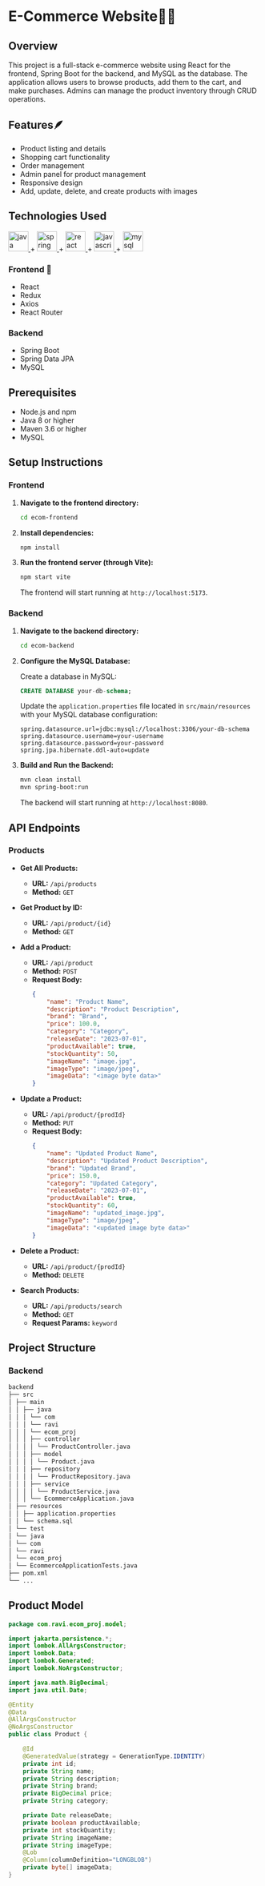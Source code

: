 # E-Commerce Website🛒🛒

## Overview

This project is a full-stack e-commerce website using React for the frontend, Spring Boot for the backend, and MySQL as the database. The application allows users to browse products, add them to the cart, and make purchases. Admins can manage the product inventory through CRUD operations.

## Features🪶

- Product listing and details
- Shopping cart functionality
- Order management
- Admin panel for product management
- Responsive design
- Add, update, delete, and create products with images

## Technologies Used 

<a href="https://www.java.com" target="_blank" rel="noreferrer"> <img src="https://raw.githubusercontent.com/devicons/devicon/master/icons/java/java-original.svg" alt="java" width="40" height="40"/> </a>
+
<a href="https://spring.io/" target="_blank" rel="noreferrer"> <img src="https://www.vectorlogo.zone/logos/springio/springio-icon.svg" alt="spring" width="40" height="40"/> </a>
+
<a href="https://reactjs.org/" target="_blank" rel="noreferrer"> <img src="https://raw.githubusercontent.com/devicons/devicon/master/icons/react/react-original-wordmark.svg" alt="react" width="40" height="40"/> </a> 
+
<a href="https://developer.mozilla.org/en-US/docs/Web/JavaScript" target="_blank" rel="noreferrer"> <img src="https://raw.githubusercontent.com/devicons/devicon/master/icons/javascript/javascript-original.svg" alt="javascript" width="40" height="40"/> </a> 
+
<a href="https://www.mysql.com/" target="_blank" rel="noreferrer"> <img src="https://raw.githubusercontent.com/devicons/devicon/master/icons/mysql/mysql-original-wordmark.svg" alt="mysql" width="40" height="40"/> </a>

### Frontend 🤖

- React
- Redux
- Axios
- React Router

### Backend

- Spring Boot
- Spring Data JPA
- MySQL

## Prerequisites

- Node.js and npm
- Java 8 or higher
- Maven 3.6 or higher
- MySQL

## Setup Instructions

### Frontend

1. **Navigate to the frontend directory:**
    ```bash
    cd ecom-frontend
    ```

2. **Install dependencies:**
    ```bash
    npm install
    ```

3. **Run the frontend server (through Vite):**
    ```bash
    npm start vite
    ```

    The frontend will start running at `http://localhost:5173`.

### Backend

1. **Navigate to the backend directory:**
    ```bash
    cd ecom-backend
    ```

2. **Configure the MySQL Database:**

    Create a database in MySQL:

    ```sql
    CREATE DATABASE your-db-schema;
    ```

    Update the `application.properties` file located in `src/main/resources` with your MySQL database configuration:

    ```properties
    spring.datasource.url=jdbc:mysql://localhost:3306/your-db-schema
    spring.datasource.username=your-username
    spring.datasource.password=your-password
    spring.jpa.hibernate.ddl-auto=update
    ```

3. **Build and Run the Backend:**
    ```bash
    mvn clean install
    mvn spring-boot:run
    ```

    The backend will start running at `http://localhost:8080`.

## API Endpoints

### Products

- **Get All Products:**
  - **URL:** `/api/products`
  - **Method:** `GET`

- **Get Product by ID:**
  - **URL:** `/api/product/{id}`
  - **Method:** `GET`

- **Add a Product:**
  - **URL:** `/api/product`
  - **Method:** `POST`
  - **Request Body:**
    ```json
    {
        "name": "Product Name",
        "description": "Product Description",
        "brand": "Brand",
        "price": 100.0,
        "category": "Category",
        "releaseDate": "2023-07-01",
        "productAvailable": true,
        "stockQuantity": 50,
        "imageName": "image.jpg",
        "imageType": "image/jpeg",
        "imageData": "<image byte data>"
    }
    ```

- **Update a Product:**
  - **URL:** `/api/product/{prodId}`
  - **Method:** `PUT`
  - **Request Body:**
    ```json
    {
        "name": "Updated Product Name",
        "description": "Updated Product Description",
        "brand": "Updated Brand",
        "price": 150.0,
        "category": "Updated Category",
        "releaseDate": "2023-07-01",
        "productAvailable": true,
        "stockQuantity": 60,
        "imageName": "updated_image.jpg",
        "imageType": "image/jpeg",
        "imageData": "<updated image byte data>"
    }
    ```

- **Delete a Product:**
  - **URL:** `/api/product/{prodId}`
  - **Method:** `DELETE`

- **Search Products:**
  - **URL:** `/api/products/search`
  - **Method:** `GET`
  - **Request Params:** `keyword`

## Project Structure

### Backend
```bash
backend
├── src
│ ├── main
│ │ ├── java
│ │ │ └── com
│ │ │ └── ravi
│ │ │ └── ecom_proj
│ │ │ ├── controller
│ │ │ │ └── ProductController.java
│ │ │ ├── model
│ │ │ │ └── Product.java
│ │ │ ├── repository
│ │ │ │ └── ProductRepository.java
│ │ │ ├── service
│ │ │ │ └── ProductService.java
│ │ │ └── EcommerceApplication.java
│ ├── resources
│ │ ├── application.properties
│ │ └── schema.sql
│ └── test
│ └── java
│ └── com
│ └── ravi
│ └── ecom_proj
│ └── EcommerceApplicationTests.java
├── pom.xml
└── ...
```

## Product Model

```java
package com.ravi.ecom_proj.model;

import jakarta.persistence.*;
import lombok.AllArgsConstructor;
import lombok.Data;
import lombok.Generated;
import lombok.NoArgsConstructor;

import java.math.BigDecimal;
import java.util.Date;

@Entity
@Data
@AllArgsConstructor
@NoArgsConstructor
public class Product {

    @Id
    @GeneratedValue(strategy = GenerationType.IDENTITY)
    private int id;
    private String name;
    private String description;
    private String brand;
    private BigDecimal price;
    private String category;

    private Date releaseDate;
    private boolean productAvailable;
    private int stockQuantity;
    private String imageName;
    private String imageType;
    @Lob
    @Column(columnDefinition="LONGBLOB")
    private byte[] imageData;
}

